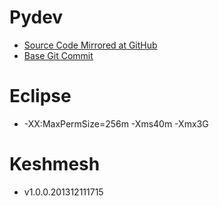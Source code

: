 # Pydev

- [Source Code Mirrored at
  GitHub](https://github.com/reprogrammer/keshmesh-Pydev/tree/keshmesh-7332bcf)
- [Base Git
  Commit](https://github.com/aptana/Pydev/commit/7332bcf7c5a15b6b1eeaa0db8114845c79d15da8)

# Eclipse

- -XX:MaxPermSize=256m -Xms40m -Xmx3G

# Keshmesh

- v1.0.0.201312111715

